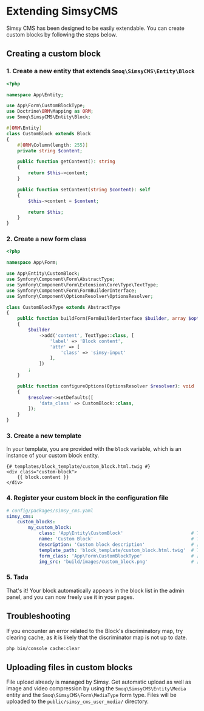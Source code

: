 # Extending SimsyCMS
Simsy CMS has been designed to be easily extendable. You can create custom blocks by following the steps below.

## Creating a custom block
### 1. Create a new entity that extends `Smoq\SimsyCMS\Entity\Block`

```php
<?php

namespace App\Entity;

use App\Form\CustomBlockType;
use Doctrine\ORM\Mapping as ORM;
use Smoq\SimsyCMS\Entity\Block;

#[ORM\Entity]
class CustomBlock extends Block
{
    #[ORM\Column(length: 255)]
    private string $content;

    public function getContent(): string
    {
        return $this->content;
    }

    public function setContent(string $content): self
    {
        $this->content = $content;

        return $this;
    }
}
```

### 2. Create a new form class

```php
<?php

namespace App\Form;

use App\Entity\CustomBlock;
use Symfony\Component\Form\AbstractType;
use Symfony\Component\Form\Extension\Core\Type\TextType;
use Symfony\Component\Form\FormBuilderInterface;
use Symfony\Component\OptionsResolver\OptionsResolver;

class CustomBlockType extends AbstractType
{
    public function buildForm(FormBuilderInterface $builder, array $options): void
    {
        $builder
            ->add('content', TextType::class, [
                'label' => 'Block content',
                'attr' => [
                    'class' => 'simsy-input'
                ],
            ])
        ;
    }

    public function configureOptions(OptionsResolver $resolver): void
    {
        $resolver->setDefaults([
            'data_class' => CustomBlock::class,
        ]);
    }
}

```

### 3. Create a new template  
In your template, you are provided with the `block` variable, which is an instance of your custom block entity.

```twig
{# templates/block_template/custom_block.html.twig #}
<div class="custom-block">
    {{ block.content }}
</div>
```

### 4. Register your custom block in the configuration file  

```yaml
# config/packages/simsy_cms.yaml
simsy_cms:
    custom_blocks:
        my_custom_block:
            class: 'App\Entity\CustomBlock'                         # The class of your custom block
            name: 'Custom Block'                                    # The name of your custom block. can be a translation key
            description: 'Custom block description'                 # [optional] The description of your custom block. can be a translation key
            template_path: 'block_template/custom_block.html.twig'  # The path to the template of your custom block
            form_class: 'App\Form\CustomBlockType'                  # [optional] The form class of your custom block. If ommited, App\Form\{BlockName}Type will be assumed
            img_src: 'build/images/custom_block.png'                # [optional] The path to the image of your custom block (as in used with the asset twig function)
```

### 5. Tada  
That's it! Your block automatically appears in the block list in the admin panel, and you can now freely use it in your pages.

## Troubleshooting
If you encounter an error related to the Block's discriminatory map, try clearing cache, as it is likely that the discriminator map is not up to date.

```bash
php bin/console cache:clear
```

## Uploading files in custom blocks
File upload already is managed by Simsy. Get automatic upload as well as image and video compression by using the `Smoq\SimsyCMS\Entity\Media` entity and the `Smoq\SimsyCMS\Form\MediaType` form type. Files will be uploaded to the `public/simsy_cms_user_media/` directory.